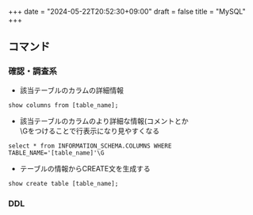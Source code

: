 +++
date = "2024-05-22T20:52:30+09:00"
draft = false
title = "MySQL"
+++


## コマンド
### 確認・調査系
- 該当テーブルのカラムの詳細情報
```
show columns from [table_name];
```

- 該当テーブルのカラムのより詳細な情報(コメントとか  
\Gをつけることで行表示になり見やすくなる
```
select * from INFORMATION_SCHEMA.COLUMNS WHERE TABLE_NAME='[table_name]'\G
```

- テーブルの情報からCREATE文を生成する
```
show create table [table_name];
```


### DDL
